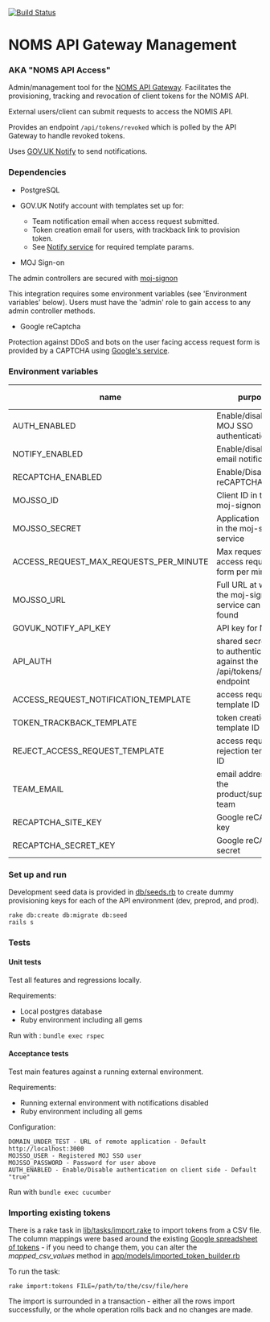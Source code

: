 [![Build Status](https://travis-ci.org/ministryofjustice/noms-api-gateway-management.svg?branch=master)](https://travis-ci.org/ministryofjustice/noms-api-gateway-management)

# NOMS API Gateway Management
### AKA "NOMS API Access"

Admin/management tool for the [NOMS API Gateway](https://github.com/ministryofjustice/noms-api-gateway). Facilitates the provisioning, tracking and revocation of client tokens for the NOMIS API.

External users/client can submit requests to access the NOMIS API.

Provides an endpoint ```/api/tokens/revoked``` which is polled by the API Gateway to handle revoked tokens.

Uses [GOV.UK Notify](https://www.gov.uk/government/publications/govuk-notify/govuk-notify) to send notifications.

### Dependencies

* PostgreSQL

* GOV.UK Notify account with templates set up for:

  * Team notification email when access request submitted.
  * Token creation email for users, with trackback link to provision token.
  * See [Notify service](https://github.com/ministryofjustice/noms-api-gateway-management/blob/master/app/services/notify.rb) for required template params.

* MOJ Sign-on

The admin controllers are secured with [moj-signon](https://github.com/ministryofjustice/moj-signon)

This integration requires some environment variables (see 'Environment variables' below).
Users must have the 'admin' role to gain access to any admin controller methods.

* Google reCaptcha

Protection against DDoS and bots on the user facing access request form is provided by a CAPTCHA using [Google's service](https://www.google.com/recaptcha/intro/).

### Environment variables

|name                                   |purpose                                           |default|test        |run locally   |
|---------------------------------------|--------------------------------------------------|-------|------------|--------------|
|AUTH_ENABLED                           |Enable/disable MOJ SSO authentication             |true   |true        |false         |
|NOTIFY_ENABLED                         |Enable/disable email notifications                |true   |false       |false         |
|RECAPTCHA_ENABLED                      |Enable/Disable reCAPTCHA                          |true   |false       |false         |
|MOJSSO_ID                              |Client ID in the moj-signon service               |-      |foobar      |-             |
|MOJSSO_SECRET                          |Application secret in the moj-signon service      |-      |foobar      |-             |
|ACCESS_REQUEST_MAX_REQUESTS_PER_MINUTE |Max requests to the access request form per minute|6|6|6|
|MOJSSO_URL                             |Full URL at which the moj-signon service can be found|-|-|-|
|GOVUK_NOTIFY_API_KEY                   |API key for Notify|-|-|-|
|API_AUTH                               |shared secret used to authenticate against the /api/tokens/revoked endpoint|-|-|-|
|ACCESS_REQUEST_NOTIFICATION_TEMPLATE   |access request template ID|-|-|-|
|TOKEN_TRACKBACK_TEMPLATE               |token creation template ID|-|-|-|
|REJECT_ACCESS_REQUEST_TEMPLATE         |access request rejection template ID|-|-|-|
|TEAM_EMAIL                             |email address of the product/support team|-|-|-|
|RECAPTCHA_SITE_KEY                     |Google reCAPTCHA key|-|-|-|
|RECAPTCHA_SECRET_KEY                   |Google reCAPTCHA secret|-|-|-|

### Set up and run

Development seed data is provided in [db/seeds.rb](https://github.com/ministryofjustice/noms-api-gateway-management/blob/master/db/seeds.rb) to create dummy provisioning keys for each of the API environment (dev, preprod, and prod).

    rake db:create db:migrate db:seed
    rails s

### Tests

#### Unit tests

Test all features and regressions locally.

Requirements:

* Local postgres database
* Ruby environment including all gems

Run with : `bundle exec rspec`

#### Acceptance tests

Test main features against a running external environment.

Requirements:

* Running external environment with notifications disabled
* Ruby environment including all gems

Configuration:

    DOMAIN_UNDER_TEST - URL of remote application - Default http://localhost:3000
    MOJSSO_USER - Registered MOJ SSO user
    MOJSSO_PASSWORD - Password for user above
    AUTH_ENABLED - Enable/Disable authentication on client side - Default "true"

Run with `bundle exec cucumber`

### Importing existing tokens

There is a rake task in [lib/tasks/import.rake](https://github.com/ministryofjustice/noms-api-gateway-management/lib/tasks/import.rake) to import tokens from a CSV file. The column mappings were based around the existing [Google spreadsheet of tokens](https://docs.google.com/spreadsheets/d/1PJHdykrJ1e7nsm0_07vksy6DbVLzjwHuDAkbwt88y3Q/edit#gid=0) - if you need to change them, you can alter the *mapped_csv_values* method in [app/models/imported_token_builder.rb](https://github.com/ministryofjustice/noms-api-gateway-management/app/models/imported_token_builder.rb)

To run the task:

    rake import:tokens FILE=/path/to/the/csv/file/here

The import is surrounded in a transaction - either all the rows import successfully, or the whole operation rolls back and no changes are made.
